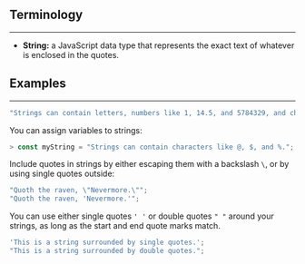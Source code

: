 ## Terminology
<hr />

* **String:** a JavaScript data type that represents the exact text of whatever is enclosed in the quotes.

## Examples
<hr />

```javascript
"Strings can contain letters, numbers like 1, 14.5, and 5784329, and characters like @, $, and %."
```

You can assign variables to strings:

```javascript
> const myString = "Strings can contain characters like @, $, and %.";
```

Include quotes in strings by either escaping them with a backslash `\`, or by using single quotes outside:

```javascript
"Quoth the raven, \"Nevermore.\"";
"Quoth the raven, 'Nevermore.'";
```

You can use either single quotes `' '` or double quotes `" "` around your strings, as long as the start and end quote marks match.

```javascript
'This is a string surrounded by single quotes.';
"This is a string surrounded by double quotes.";
```
